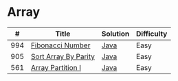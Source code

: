 Array
========

| # | Title | Solution | Difficulty |
|---| ----- | -------- | ---------- |
|994|[Fibonacci Number](https://leetcode.com/problems/fibonacci-number/)|[Java](src/easy/FibonacciNumber.java)|Easy|
|905|[Sort Array By Parity](https://leetcode.com/problems/sort-array-by-parity/)|[Java](src/easy/SortArrayByParity.java)|Easy|
|561|[Array Partition I](https://leetcode.com/problems/array-partition-i/)|[Java](src/easy/ArrayPartitionI.java)|Easy|
